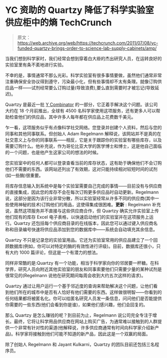 # YC 资助的 Quartzy 降低了科学实验室供应柜中的熵 TechCrunch

> 原文：<https://web.archive.org/web/https://techcrunch.com/2011/07/08/yc-funded-quartzy-brings-order-to-science-lab-supply-cabinets/amp/>

当我们想到科学家时，我们经常会想到穿着白大褂的杰出研究人员，在运转良好的实验室里有条不紊地进行实验。

不幸的是，事情通常不那么光彩。科学实验室有很多事情要做，虽然他们通常非常注重确保安全协议得到遵守，污染最小化，但有些事情却不太有条理。就像订购供应品一样——试剂经常要么订购过量(导致浪费),要么直到需要时才被忘记(导致延迟)。

Quartzy 是最近一批 [Y Combinator](https://web.archive.org/web/20230131014549/http://www.ycombinator.com/) 的一部分，它正着手解决这个问题。该公司大约在 18 个月前推出，全球有 4500 名科学家使用这项服务，还有更多人可以帮助检查他们的供应品，其中许多人每年都在供应品上花费数千美元。

乍一看，这项服务似乎有点像科学社交网络。您登录并创建个人资料，然后与您的同事和其他同事联系。但创始人 Adam Regelmann 解释说，该网站并不是真的在社交意义上与你的同事联系——相反，它是关于跟踪你的实验室有哪些库存，以及需要订购什么。他补充说，作为哥伦比亚大学的医学博士和博士，这是他自己面临的一个问题，也是他产生这家公司的想法的时候。

您实验室中的任何人都可以登录查看当前的库存状态，这有助于确保他们不会订购他们不需要的东西。该网站还列出了有效期，这对只能持续相对较短时间的试剂(如一些酶)很重要。

将库存信息输入到系统中是每个实验室需要自己完成的事情——目前没有与供应商的直接集成，因此您的库存不会在每次订购更多供应品时自动更新。Regelmann 说，这部分是因为该行业非常分散，所以实验室经常从许多不同的供应商(其中一些使用神秘的技术)订购他们的用品，这使得集成很困难。**更新** : Regelmann 补充说，虽然这项服务并不直接与这些供应商合作，但 Quartzy 确实允许实验室上传他们现有的库存 Excel 电子表格，以快速启动他们的实验室并在这项服务上运行。Quartzy 还包括每个供应商目录的在线版本，因此您可以通过键入供应商名称和目录编号快速将供应品添加到您的数据库中——系统会自动填充其余信息。

Quartzy 不只是记录您的实验室用品。它还为实验室常用的供应品建立了一个回顾数据库(例如，你可以对特定的酶的有效性进行评级)。目前，数据库还很小，只有大约 1000 篇评论，但这是一个有潜力的想法。

同样非常酷的是:Quartzy 有一个功能，相当于科学家向你的邻居要一杯糖。在科学界，研究人员向附近其他实验室的朋友和同事索要他们只需要少量的某种试剂是很常见的(Regelmann 说他在研究期间每周会收到大约五次这样的请求)。

Quartzy 通过让用户运行一个基于邻近度的查询来帮助解决这个问题，让他们看到他们所在的城市中是否有人恰好有他们需要的东西。这样做很明智——你看到的任何结果都将被匿名化。你可以给匿名研究人员发一条信息，问问他们是否能提供你需要的一些东西(他们会看到你是谁)，如果他们感兴趣，他们会回复的。

那么 Quartzy 是怎么赚钱的呢？到目前为止，Regelmann 说公司完全专注于增长。最终，它将让科学用品供应商在网站上购买广告，为通常难以接触到的人群提供一个非常有针对性的渠道(他解释说，许多供应商通常有时间向科学家介绍新产品)。科学家将接触到他们可能不知道的新产品，因此这是一个双赢的局面。

除了创始人 Regelmann 和 Jayant Kulkarni，Quartzy 的团队目前还包括三名程序员。

<amp-analytics data-credentials="include" class="i-amphtml-layout-fixed i-amphtml-layout-size-defined" i-amphtml-layout="fixed"></amp-analytics>